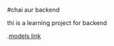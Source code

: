 #chai aur backend

thi is a learning project for backend 

.[models link](https://app.eraser.io/workspace/VIYE0K6MpBtqxGgjI1Ei?origin=share)
